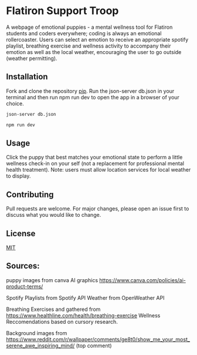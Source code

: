 # Flatiron Support Troop

A webpage of emotional puppies - a mental wellness tool for Flatiron students and coders everywhere; coding is always an emotional rollercoaster. 
Users can select an emotion to receive an appropriate spotify playlist, breathing exercise and wellness activity to accompany their emotion as well as the local weather, encouraging the user to go outside (weather permitting).   

## Installation

Fork and clone the repository [pip](https://github.com/vautre/fist-project).
Run the json-server db.json in your terminal and then run npm run dev to open the app in a browser of your choice. 

```bash
json-server db.json
```
```bash
npm run dev
```

## Usage

Click the puppy that best matches your emotional state to perform a little wellness check-in on your self (not a replacement for professional mental health treatment). Note: users must allow location services for local weather to display. 

## Contributing

Pull requests are welcome. For major changes, please open an issue first
to discuss what you would like to change.

## License

[MIT](LICENSE)

## Sources: 
puppy images from canva AI graphics 
https://www.canva.com/policies/ai-product-terms/

Spotify Playlists from Spotify API
Weather from OpenWeather API

Breathing Exercises and gathered from https://www.healthline.com/health/breathing-exercise
Wellness Reccomendations based on cursory research.

Background images from https://www.reddit.com/r/wallpaper/comments/ge8t0/show_me_your_most_serene_awe_inspiring_mind/ (top comment)
